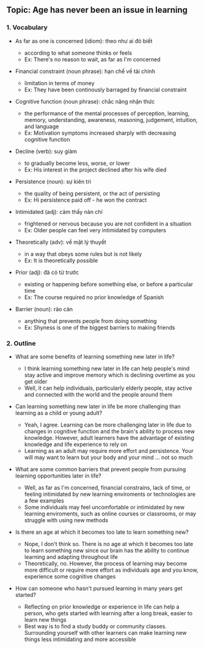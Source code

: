 ## Topic: Age has never been an issue in learning

### 1. Vocabulary
- As far as one is concerned (idiom): theo như ai đó biết
  + according to what someone thinks or feels
  + Ex: There's no reason to wait, as far as I'm concerned

- Financial constraint (noun phrase): hạn chế về tài chính
  + limitation in terms of money
  + Ex: They have been continously barraged by financial constraint

- Cognitive function (noun phrase): chắc năng nhận thức
  + the performance of the mental processes of perception, learning, memory, understanding, awareness, reasoning, judgement, intuition, and language
  + Ex: Motivation symptoms increased sharply with decreasing cognitive function

- Decline (verb): suy giảm
  + to gradually become less, worse, or lower
  + Ex: His interest in the project declined after his wife died

- Persistence (noun): sự kiên trì
  + the quality of being persistent, or the act of persisting
  + Ex: Hí persistence paid off - he won the contract

- Intimidated (adj): cảm thấy nản chí
  + frightened or nervous because you are not confident in a situation
  + Ex: Older people can feel very intimidated by computers

- Theoretically (adv): về mặt lý thuyết
  + in a way that obeys some rules but is not likely
  + Ex: It is theoretically possible

- Prior (adj): đã có từ trước
  + existing or happening before something else, or before a particular time
  + Ex: The course required no prior knowledge of Spanish

- Barrier (noun): rào cản
  + anything that prevents people from doing something
  + Ex: Shyness is one of the biggest barriers to making friends

### 2. Outline
- What are some benefits of learning something new later in life?
  + I think learning something new later in life can help people's mind stay active and improve memory which is declining overtime as you get older
  + Well, it can help individuals, particularly elderly people, stay active and connected with the world and the people around them

- Can learning something new later in life be more challenging than learning as a child or young adult?
  + Yeah, I agree. Learning can be more challenging later in life due to changes in cognitive function and the brain's ability to process new knowledge. However, adult learners have the advantage of existing knowledge and life experience to rely on
  + Learning as an adult may require more effort and persistence. Your will may want to learn but your body and your mind ... not so much

- What are some common barriers that prevent people from pursuing learning opportunities later in life?
  + Well, as far as I'm concerned, financial constrains, lack of time, or feeling intimidated by new learning enviroments or technologies are a few examples
  + Some individuals may feel uncomfortable or intimidated by new learning enviroments, such as online courses or classrooms, or may struggle with using new methods

- Is there an age at which it becomes too late to learn something new?
  + Nope, I don't think so. There is no age at which it becomes too late to learn something new since our brain has the ability to continue learning and adapting throughout life
  + Theoretically, no. However, the process of learning may become more difficult or require more effort as individuals age and you know, experience some cognitive changes

- How can someone who hasn't pursued learning in many years get started?
  + Reflecting on prior knowledge or experience in life can help a person, who gets started with learning after a long break, easier to learn new things
  + Best way is to find a study buddy or community classes. Surrounding yourself with other learners can make learning new things less intimidating and more accessible